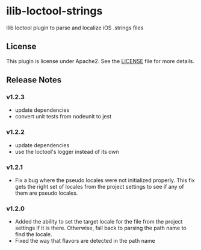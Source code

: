 # ilib-loctool-strings

Ilib loctool plugin to parse and localize iOS .strings files

## License

This plugin is license under Apache2. See the [LICENSE](./LICENSE)
file for more details.

## Release Notes

### v1.2.3

- update dependencies
- convert unit tests from nodeunit to jest

### v1.2.2

- update dependencies
- use the loctool's logger instead of its own

### v1.2.1

- Fix a bug where the pseudo locales were not initialized properly.
  This fix gets the right set of locales from the project settings to
  see if any of them are pseudo locales.

### v1.2.0

- Added the ability to set the target locale for the file from the
  project settings if it is there. Otherwise, fall back to parsing
  the path name to find the locale.
- Fixed the way that flavors are detected in the path name